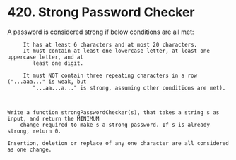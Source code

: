# 420. Strong Password Checker

A password is considered strong if below conditions are all met:

    
         It has at least 6 characters and at most 20 characters.
         It must contain at least one lowercase letter, at least one uppercase letter, and at
            least one digit.
        
         It must NOT contain three repeating characters in a row ("...aaa..." is weak, but
            "...aa...a..." is strong, assuming other conditions are met).
        
    

    Write a function strongPasswordChecker(s), that takes a string s as input, and return the MINIMUM
        change required to make s a strong password. If s is already strong, return 0.

    Insertion, deletion or replace of any one character are all considered as one change.